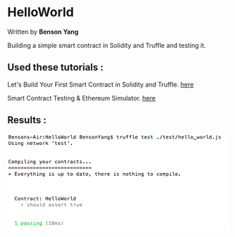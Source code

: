 # HelloWorld

Written by **Benson Yang**

Building a simple smart contract in Solidity and Truffle and testing it.

## Used these tutorials :

Let's Build Your First Smart Contract in Solidity and Truffle. [here](https://medium.com/etherereum-salon/hello-ethereum-solan-contract-4643118a6119)

Smart Contract Testing & Ethereum Simulator. [here](https://medium.com/etherereum-salon/eth-testing-472c2f73b4c3)

## Results :

![alt text](https://github.com/byangschool/HelloWorld/blob/master/Screen%20Shot%202019-04-17%20at%203.16.48%20PM.png)
